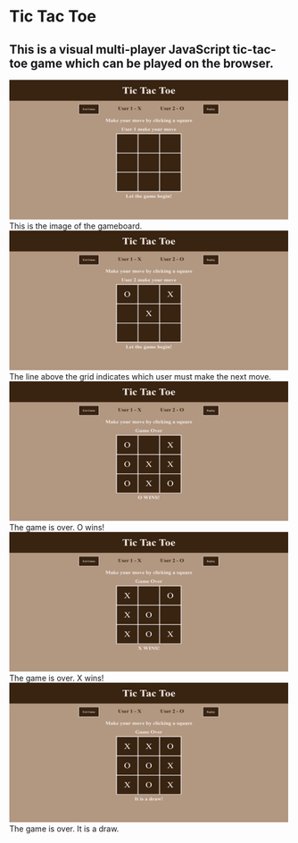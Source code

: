 # Tic Tac Toe
## This is a visual multi-player JavaScript tic-tac-toe game which can be played on the browser.
<img src="GAMEBOARD.png" alt="GAMEBOARD" width=500px height=250px>
This is the image of the gameboard.<br/>
<img src="MOVE_INDICATOR.png" alt="MOVEINDICATOR" width=500px height=250px>
The line above the grid indicates which user must make the next move.<br/>
<img src="O-WINS.png" alt="O-WINS" width=500px height=250px>
The game is over. O wins!<br/>
<img src="X-WINS.png" alt="X-WINS" width=500px height=250px>
The game is over. X wins!<br/>
<img src="DRAW.png" alt="DRAW" width=500px height=250px>
The game is over. It is a draw.
